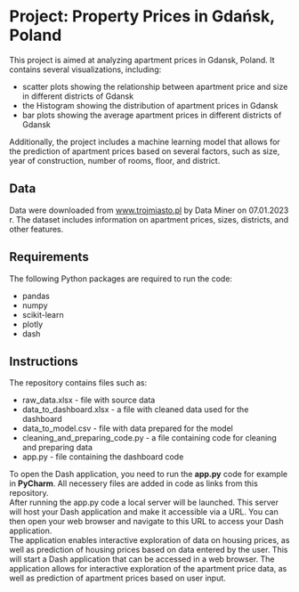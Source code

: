 # Project: Property Prices in Gdańsk, Poland
This project is aimed at analyzing apartment prices in Gdansk, Poland. It contains several visualizations, including:

* scatter plots showing the relationship between apartment price and size in different districts of Gdansk
* the Histogram showing the distribution of apartment prices in Gdansk
* bar plots showing the average apartment prices in different districts of Gdansk

Additionally, the project includes a machine learning model that allows for the prediction of apartment prices based on several factors, such as size, year of construction, number of rooms, floor, and district.

## Data
Data were downloaded from www.trojmiasto.pl by Data Miner on 07.01.2023 r.
The dataset includes information on apartment prices, sizes, districts, and other features.

## Requirements
The following Python packages are required to run the code:

* pandas
* numpy
* scikit-learn
* plotly
* dash

## Instructions

The repository contains files such as:
* raw_data.xlsx - file with source data
* data_to_dashboard.xlsx - a file with cleaned data used for the dashboard
* data_to_model.csv - file with data prepared for the model
* cleaning_and_preparing_code.py - a file containing code for cleaning and preparing data
* app.py - file containing the dashboard code

To open the Dash application, you need to run the **app.py** code for example in **PyCharm**. All necessery files are added in code as links from this repository.  
After running the app.py code a local server will be launched. This server will host your Dash application and make it accessible via a URL. You can then open your web browser and navigate to this URL to access your Dash application.\
The application enables interactive exploration of data on housing prices, as well as prediction of housing prices based on data entered by the user. This will start a Dash application that can be accessed in a web browser.
The application allows for interactive exploration of the apartment price data, as well as prediction of apartment prices based on user input.




